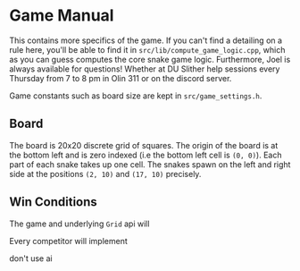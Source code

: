 # Game Manual

This contains more specifics of the game. If you can't find a detailing on a
rule here, you'll be able to find it in `src/lib/compute_game_logic.cpp`, which
as you can guess computes the core snake game logic. Furthermore, Joel is
always available for questions! Whether at DU Slither help sessions every
Thursday from 7 to 8 pm in Olin 311 or on the discord server.

Game constants such as board size are kept in `src/game_settings.h`.

## Board

The board is 20x20 discrete grid of squares. The origin of the board is at the bottom left and is zero indexed (i.e the bottom left cell is `(0, 0)`). Each part of each snake takes up one cell. The snakes spawn on the left and right side at the positions `(2, 10)` and `(17, 10)` precisely.

## Win Conditions

The game and underlying `Grid` api will

Every competitor will implement 

don't use ai
